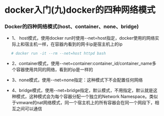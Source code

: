 # docker入门(九)docker的四种网络模式

### Docker的四种网络模式(host、container、none、bridge)

- 1、 host模式，使用docker run时使用--net=host指定，docker使用的网络实际上和宿主机一样，在容器内看到的网卡ip是宿主机上的ip
```bash
   # docker run -it --rm --net=host httpd bash
```
- 2、container模式，使用--net=container:container_id/container_name多个容器使用共同的网络，看到的ip是一样的

- 3、none模式，使用--net=none指定：这种模式下不会配置任何网络

- 4、bridge模式，使用--net=bridge指定，默认模式，不用指定，默认就是这种模式，这种模式会为每个容器分配一个独立的Network Namespace。类似于vmware的nat网络模式，同一个宿主机上的所有容器会在同一个网段下，相互之间可以通信
